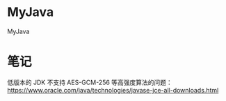 # MyJava
MyJava

# 笔记
低版本的 JDK 不支持 AES-GCM-256 等高强度算法的问题：  
https://www.oracle.com/java/technologies/javase-jce-all-downloads.html  


